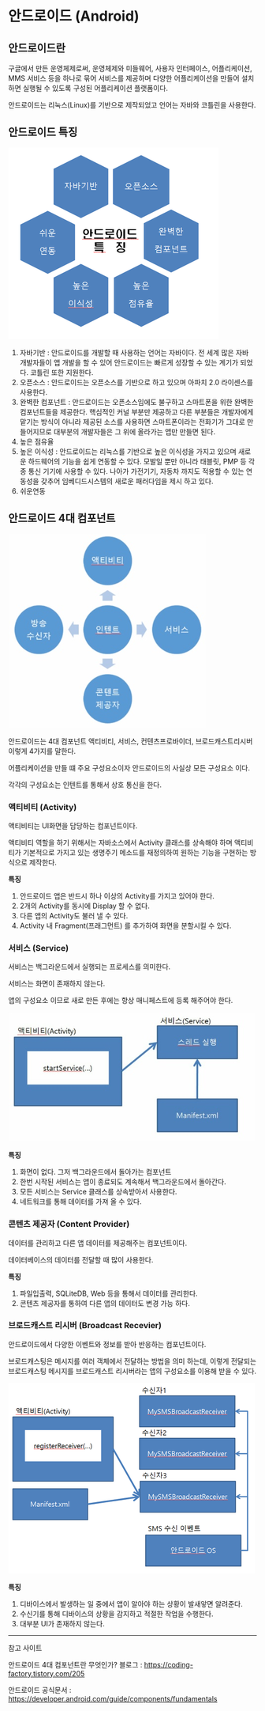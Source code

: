 # 안드로이드 (Android)



## 안드로이드란

구글에서 만든 운영체제로써, 운영체제와 미들웨어, 사용자 인터페이스, 어플리케이션, MMS 서비스 등을 하나로 묶어 서비스를 제공하며 다양한 어플리케이션을 만들어 설치하면 실행될 수 있도록 구성된 어플리케이션 플랫폼이다.

안드로이드는 리눅스(Linux)를 기반으로 제작되었고 언어는 자바와 코틀린을 사용한다.



## 안드로이드 특징

![안드로이드 특징](md-images/99F50D4C5B4364C526.png)

1. 자바기반 : 안드로이드를 개발할 때 사용하는 언어는 자바이다. 전 세계 많은 자바 개발자들이 앱 개발을 할 수 있어 안드로이드는 빠르게 성장할 수 있는 계기가 되었다. 코틀린 또한 지원한다.
2. 오픈소스 : 안드로이드는 오픈소스를 기반으로 하고 있으며 아파치 2.0 라이센스를 사용한다.
3. 완벽한 컴포넌트 : 안드로이드는 오픈소스임에도 불구하고 스마트폰을 위한 완벽한 컴포넌트들을 제공한다. 핵심적인 커널 부분만 제공하고 다른 부분들은 개발자에게 맡기는 방식이 아니라 제공된 소스를 사용하면 스마트폰이라는 전화기가 그대로 만들어지므로 대부분의 개발자들은 그 위에 올라가는 앱만 만들면 된다.
4. 높은 점유율
5. 높은 이식성 : 안드로이드는 리눅스를 기반으로 높은 이식성을 가지고 있으며 새로운 하드웨어의 기능을 쉽게 연동할 수 있다. 모발일 뿐만 아니라 태블릿, PMP 등 각종 통신 기기에 사용할 수 있다. 나아가 가전기기, 자동차 까지도 적용할 수 있는 연동성을 갖추어 임베디드시스템의 새로운 패러다임을 제시 하고 있다.
6. 쉬운연동 



## 안드로이드 4대 컴포넌트

![구성요소](md-images/9999BC485B471F6918.jpeg)

안드로이드는 4대 컴포넌트 액티비티, 서비스, 컨텐츠프로바이더, 브로드캐스트리시버 이렇게 4가지를 말한다.

어플리케이션을 만들 떄 주요 구성요소이자 안드로이드의 사실상 모든 구성요소 이다.

각각의 구성요소는 인텐트를 통해서 상호 통신을 한다.



### 액티비티 (Activity)

액티비티는 UI화면을 담당하는 컴포넌트이다.

액티비티 역할을 하기 위해서는 자바소스에서 Activity 클래스를 상속해야 하며 액티비티가 기본적으로 가지고 있는 생명주기 메소드를 재정의하여 원하는 기능을 구현하는 방식으로 제작한다.



**특징**

1. 안드로이드 앱은 반드시 하나 이상의 Activity를 가지고 있어야 한다.
2. 2개의 Activity를 동시에 Display 할 수 없다.
3. 다른 앱의 Activity도 불러 낼 수 있다.
4. Activity 내 Fragment(프래그먼트) 를 추가하여 화면을 분할시킬 수 있다.



### 서비스 (Service)

서비스는 백그라운드에서 실행되는 프로세스를 의미한다.

서비스는 화면이 존재하지 않는다.

앱의 구성요소 이므로 새로 만든 후에는 항상 매니페스트에 등록 해주어야 한다.

![서비스](md-images/992373415B47285725.jpeg)



**특징**

1. 화면이 없다. 그저 백그라운드에서 돌아가는 컴포넌트
2. 한번 시작된 서비스는 앱이 종료되도 계속해서 백그라운드에서 돌아간다.
3. 모든 서비스는 Service 클래스를 상속받아서 사용한다.
4. 네트워크를 통해 데이터를 가져 올 수 있다.



### 콘텐츠 제공자 (Content Provider)

데이터를 관리하고 다른 앱 데이터를 제공해주는 컴포넌트이다.

데이터베이스의 데이터를 전달할 때 많이 사용한다.



**특징**

1. 파일입출력, SQLiteDB, Web 등을 통해서 데이터를 관리한다.
2. 콘텐츠 제공자를 통하여 다른 앱의 데이터도 변경 가능 하다.



### 브로드캐스트 리시버 (Broadcast Recevier)

안드로이드에서 다양한 이벤트와 정보를 받아 반응하는 컴포넌트이다.

브로드캐스팅은 메시지를 여러 객체에서 전달하는 방법을 의미 하는데, 이렇게 전달되는 브로드캐스팅 메시지를 브로드캐스트 리시버라는 앱의 구성요소를 이용해 받을 수 있다.

![방송수신자](md-images/99B88D365B47328619.png)



**특징**

1. 디바이스에서 발생하는 일 중에서 앱이 알아야 하는 상황이 발새앟면 알려준다.
2. 수신기를 통해 디바이스의 상황을 감지하고 적절한 작업을 수행한다.
3. 대부분 UI가 존재하지 않는다.



----

참고 사이트

안드로이드 4대 컴포넌트란 무엇인가? 블로그 : https://coding-factory.tistory.com/205

안드로이드 공식문서 : https://developer.android.com/guide/components/fundamentals